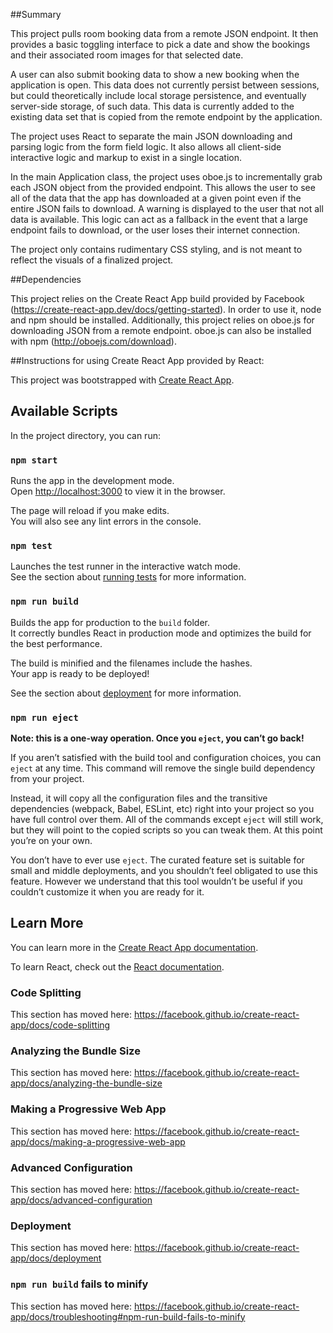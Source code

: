 ##Summary

This project pulls room booking data from a remote JSON endpoint. It then provides a basic toggling interface to pick a date and show the bookings and their associated room images for that selected date. 

A user can also submit booking data to show a new booking when the application is open. This data does not currently persist between sessions, but could theoretically include local storage persistence, and eventually server-side storage, of such data. This data is currently added to the existing data set that is copied from the remote endpoint by the application. 

The project uses React to separate the main JSON downloading and parsing logic from the form field logic. It also allows all client-side interactive logic and markup to exist in a single location.

In the main Application class, the project uses oboe.js to incrementally grab each JSON object from the provided endpoint. This allows the user to see all of the data that the app has downloaded at a given point even if the entire JSON fails to download. A warning is displayed to the user that not all data is available. This logic can act as a fallback in the event that a large endpoint fails to download, or the user loses their internet connection.

The project only contains rudimentary CSS styling, and is not meant to reflect the visuals of a finalized project.

##Dependencies

This project relies on the Create React App build provided by Facebook (https://create-react-app.dev/docs/getting-started). In order to use it, node and npm should be installed. Additionally, this project relies on oboe.js for downloading JSON from a remote endpoint. oboe.js can also be installed with npm (http://oboejs.com/download).


##Instructions for using Create React App provided by React:

This project was bootstrapped with [Create React App](https://github.com/facebook/create-react-app).

## Available Scripts

In the project directory, you can run:

### `npm start`

Runs the app in the development mode.<br />
Open [http://localhost:3000](http://localhost:3000) to view it in the browser.

The page will reload if you make edits.<br />
You will also see any lint errors in the console.

### `npm test`

Launches the test runner in the interactive watch mode.<br />
See the section about [running tests](https://facebook.github.io/create-react-app/docs/running-tests) for more information.

### `npm run build`

Builds the app for production to the `build` folder.<br />
It correctly bundles React in production mode and optimizes the build for the best performance.

The build is minified and the filenames include the hashes.<br />
Your app is ready to be deployed!

See the section about [deployment](https://facebook.github.io/create-react-app/docs/deployment) for more information.

### `npm run eject`

**Note: this is a one-way operation. Once you `eject`, you can’t go back!**

If you aren’t satisfied with the build tool and configuration choices, you can `eject` at any time. This command will remove the single build dependency from your project.

Instead, it will copy all the configuration files and the transitive dependencies (webpack, Babel, ESLint, etc) right into your project so you have full control over them. All of the commands except `eject` will still work, but they will point to the copied scripts so you can tweak them. At this point you’re on your own.

You don’t have to ever use `eject`. The curated feature set is suitable for small and middle deployments, and you shouldn’t feel obligated to use this feature. However we understand that this tool wouldn’t be useful if you couldn’t customize it when you are ready for it.

## Learn More

You can learn more in the [Create React App documentation](https://facebook.github.io/create-react-app/docs/getting-started).

To learn React, check out the [React documentation](https://reactjs.org/).

### Code Splitting

This section has moved here: https://facebook.github.io/create-react-app/docs/code-splitting

### Analyzing the Bundle Size

This section has moved here: https://facebook.github.io/create-react-app/docs/analyzing-the-bundle-size

### Making a Progressive Web App

This section has moved here: https://facebook.github.io/create-react-app/docs/making-a-progressive-web-app

### Advanced Configuration

This section has moved here: https://facebook.github.io/create-react-app/docs/advanced-configuration

### Deployment

This section has moved here: https://facebook.github.io/create-react-app/docs/deployment

### `npm run build` fails to minify

This section has moved here: https://facebook.github.io/create-react-app/docs/troubleshooting#npm-run-build-fails-to-minify
